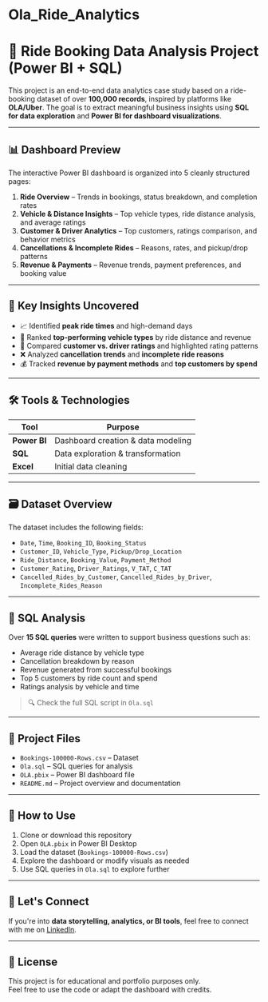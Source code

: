 # Ola_Ride_Analytics
# 🚖 Ride Booking Data Analysis Project (Power BI + SQL)

This project is an end-to-end data analytics case study based on a ride-booking dataset of over **100,000 records**, inspired by platforms like **OLA/Uber**. The goal is to extract meaningful business insights using **SQL for data exploration** and **Power BI for dashboard visualizations**.

---

## 📊 Dashboard Preview

The interactive Power BI dashboard is organized into 5 cleanly structured pages:
1. **Ride Overview** – Trends in bookings, status breakdown, and completion rates  
2. **Vehicle & Distance Insights** – Top vehicle types, ride distance analysis, and average ratings  
3. **Customer & Driver Analytics** – Top customers, ratings comparison, and behavior metrics  
4. **Cancellations & Incomplete Rides** – Reasons, rates, and pickup/drop patterns  
5. **Revenue & Payments** – Revenue trends, payment preferences, and booking value

---

## 🧠 Key Insights Uncovered

- 📈 Identified **peak ride times** and high-demand days  
- 🚗 Ranked **top-performing vehicle types** by ride distance and revenue  
- 🌟 Compared **customer vs. driver ratings** and highlighted rating patterns  
- ❌ Analyzed **cancellation trends** and **incomplete ride reasons**  
- 💰 Tracked **revenue by payment methods** and **top customers by spend**

---

## 🛠️ Tools & Technologies

| Tool        | Purpose                            |
|-------------|-------------------------------------|
| **Power BI** | Dashboard creation & data modeling |
| **SQL**      | Data exploration & transformation  |
| **Excel**    | Initial data cleaning   |

---

## 🗃️ Dataset Overview

The dataset includes the following fields:
- `Date`, `Time`, `Booking_ID`, `Booking_Status`
- `Customer_ID`, `Vehicle_Type`, `Pickup/Drop_Location`
- `Ride_Distance`, `Booking_Value`, `Payment_Method`
- `Customer_Rating`, `Driver_Ratings`, `V_TAT`, `C_TAT`
- `Cancelled_Rides_by_Customer`, `Cancelled_Rides_by_Driver`, `Incomplete_Rides_Reason`

---

## 🧮 SQL Analysis

Over **15 SQL queries** were written to support business questions such as:
- Average ride distance by vehicle type  
- Cancellation breakdown by reason  
- Revenue generated from successful bookings  
- Top 5 customers by ride count and spend  
- Ratings analysis by vehicle and time

> 🔍 Check the full SQL script in `Ola.sql`

---

## 📂 Project Files

- `Bookings-100000-Rows.csv` – Dataset
- `Ola.sql` – SQL queries for analysis
- `OLA.pbix` – Power BI dashboard file
- `README.md` – Project overview and documentation

---

## 🚀 How to Use

1. Clone or download this repository  
2. Open `OLA.pbix` in Power BI Desktop  
3. Load the dataset (`Bookings-100000-Rows.csv`)  
4. Explore the dashboard or modify visuals as needed  
5. Use SQL queries in `Ola.sql` to explore further

---

## 🙌 Let's Connect

If you're into **data storytelling, analytics, or BI tools**, feel free to connect with me on [LinkedIn](https://www.linkedin.com/in/rahul-gautam-5981b5227).

---

## 📌 License

This project is for educational and portfolio purposes only.  
Feel free to use the code or adapt the dashboard with credits.

